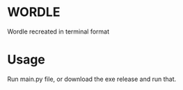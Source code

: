 # WORDLE
Wordle recreated in terminal format

<h1>Usage</h1>
Run main.py file, or download the exe release and run that.

